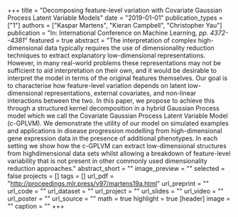 +++
title = "Decomposing feature-level variation with Covariate Gaussian Process Latent Variable Models"
date = "2019-01-01"
publication_types = ["1"]
authors = ["Kaspar Martens", "Kieran Campbell", "Christopher Yau"]
publication = "In: International Conference on Machine Learning, _pp. 4372--4381_"
featured = true
abstract = "The interpretation of complex high-dimensional data typically requires the use of dimensionality reduction techniques to extract explanatory low-dimensional representations. However, in many real-world problems these representations may not be sufficient to aid interpretation on their own, and it would be desirable to interpret the model in terms of the original features themselves. Our goal is to characterise how feature-level variation depends on latent low-dimensional representations, external covariates, and non-linear interactions between the two. In this paper, we propose to achieve this through a structured kernel decomposition in a hybrid Gaussian Process model which we call the Covariate Gaussian Process Latent Variable Model (c-GPLVM). We demonstrate the utility of our model on simulated examples and applications in disease progression modelling from high-dimensional gene expression data in the presence of additional phenotypes. In each setting we show how the c-GPLVM can extract low-dimensional structures from highdimensional data sets whilst allowing a breakdown of feature-level variability that is not present in other commonly used dimensionality reduction approaches."
abstract_short = ""
image_preview = ""
selected = false
projects = []
tags = []
url_pdf = "http://proceedings.mlr.press/v97/martens19a.html"
url_preprint = ""
url_code = ""
url_dataset = ""
url_project = ""
url_slides = ""
url_video = ""
url_poster = ""
url_source = ""
math = true
highlight = true
[header]
image = ""
caption = ""
+++
